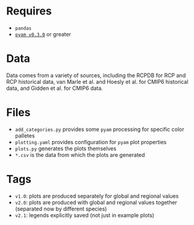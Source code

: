 # Requires

- `pandas`
- [`pyam v0.3.0`](https://pyam-iamc.readthedocs.io/) or greater

# Data

Data comes from a variety of sources, including the RCPDB for RCP and RCP
historical data, van Marle et al. and Hoesly et al. for CMIP6 historical data,
and Gidden et al. for CMIP6 data.

# Files

- `add_categories.py` provides some `pyam` processing for specific color palletes
- `plotting.yaml` provides configuration for `pyam` plot properties
- `plots.py` generates the plots themselves
- `*.csv` is the data from which the plots are generated

# Tags

- `v1.0`: plots are produced separately for global and regional values
- `v2.0`: plots are produced with global and regional values together (separated now by different species)
- `v2.1`: legends explicitly saved (not just in example plots)
